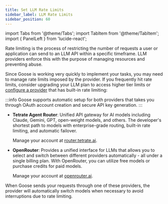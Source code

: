 ```yaml
---
title: Set LLM Rate Limits
sidebar_label: LLM Rate Limits
sidebar_position: 60
---
```


import Tabs from '@theme/Tabs';
import TabItem from '@theme/TabItem';
import { PanelLeft } from 'lucide-react';


Rate limiting is the process of restricting the number of requests a user or application can send to an LLM API within a specific timeframe. LLM providers enforce this with the purpose of managing resources and preventing abuse. 

Since Goose is working very quickly to implement your tasks, you may need to manage rate limits imposed by the provider. If you frequently hit rate limits, consider upgrading your LLM plan to access higher tier limits or [configure a provider](/docs/getting-started/providers#configure-provider) that has built-in rate limiting:

:::info
Goose supports automatic setup for both providers that takes you through OAuth account creation and secure API key generation.
:::

- **Tetrate Agent Router**: Unified API gateway for AI models including Claude, Gemini, GPT, open-weight models, and others. The developer's shortest path to models with enterprise-grade routing, built-in rate limiting, and automatic failover.

  Manage your account at [router.tetrate.ai](https://router.tetrate.ai/dashboard).

- **OpenRouter**: Provides a unified interface for LLMs that allows you to select and switch between different providers automatically - all under a single billing plan. With OpenRouter, you can utilize free models or purchase credits for paid models. 

  Manage your account at [openrouter.ai](https://openrouter.ai).

When Goose sends your requests through one of these providers, the provider will automatically switch models when necessary to avoid interruptions due to rate limiting.
